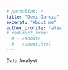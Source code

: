```yaml
---
# permalink: /
title: "Demi Garcia"
excerpt: "About me"
author_profile: false
# redirect_from: 
  # - /about/
  # - /about.html
---
```


Data Analyst 
